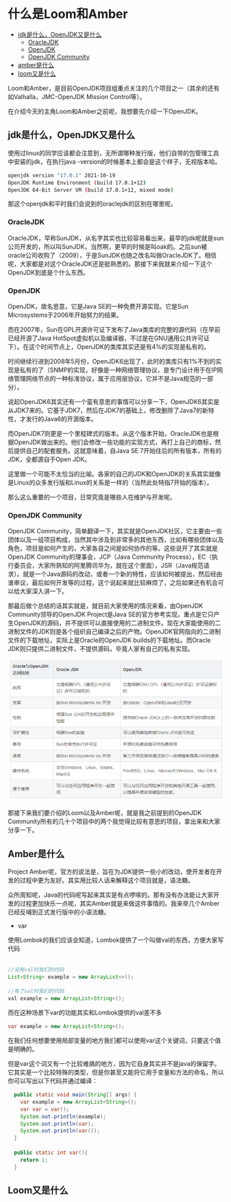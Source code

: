 # 什么是Loom和Amber


<!-- vim-markdown-toc GFM -->

* [jdk是什么，OpenJDK又是什么](#jdk是什么openjdk又是什么)
  * [OracleJDK](#oraclejdk)
  * [OpenJDK](#openjdk)
  * [OpenJDK Community](#openjdk-community)
* [amber是什么](#amber是什么)
* [loom又是什么](#loom又是什么)

<!-- vim-markdown-toc -->

Loom和Amber，是目前OpenJDK项目组重点关注的几个项目之一（其余的还有如Valhalla，JMC-OpenJDK Mission Control等）。

在介绍今天的主角Loom和Amber之前呢，我想要先介绍一下OpenJDK。

## jdk是什么，OpenJDK又是什么

使用过linux的同学应该都会注意到，无所谓哪种发行版，他们自带的包管理工具中安装的jdk，在执行java -version的时候基本上都会是这个样子，无视版本哈。

```bash
openjdk version "17.0.1" 2021-10-19
OpenJDK Runtime Environment (build 17.0.1+12)
OpenJDK 64-Bit Server VM (build 17.0.1+12, mixed mode)
```

那这个openjdk和平时我们会说到的oraclejdk的区别在哪里呢。

### OracleJDK

OracleJDK，早称SunJDK，从名字其实也比较容易看出来，最早的jdk呢就是sun公司开发的，所以叫SunJDK，当然啊，更早的时候是叫oak的。之后sun被oracle公司收购了（2009），于是SunJDK也随之改名叫做OracleJDK了。相信呢，大家都是对这个OracleJDK还是挺熟悉的。那接下来我就来介绍一下这个OpenJDK到底是个什么东西。

### OpenJDK

OpenJDK，故名思意，它是Java SE的一种免费开源实现。它是Sun Microsystems于2006年开始努力的结果。

而在2007年，Sun在GPL开源许可证下发布了Java类库的完整的源代码（在早前已经开源了Java HotSpot虚拟机以及编译器，不过是在GNU通用公共许可证下）。在这个时间节点上，OpenJDK的类库其实还是有4%的实现是私有的。

时间继续行进到2008年5月份，OpenJDK6出现了，此时的类库只有1%不到的实现是私有的了（SNMP的实现，好像是一种网络管理协议，是专门设计用于在IP网络管理网络节点的一种标准协议，属于应用层协议，它并不是Java规范的一部分）。

说起OpenJDK6其实还有一个蛮有意思的事情可以分享一下，OpenJDK6其实是从JDK7来的。它基于JDK7，然后在JDK7的基础上，修改删除了Java7的新特性，才发行的Java6的开源版本。

而OpenJDK7则更是一个里程碑式的版本。从这个版本开始，OracleJDK也是根据OpenJDK做出来的。他们会修改一些功能的实现方式，再打上自己的商标，然后提供自己的配套服务。这就意味着，自Java SE 7开始往后的所有版本，所有的JDK，全都源自于Open JDK。

这里做一个可能不太恰当的比喻。各家的自己的JDK和OpenJDK的关系其实就像是Linux的众多发行版和Linux的关系是一样的（当然此处特指7开始的版本）。

那么这么重要的一个项目，日常究竟是哪些人在维护与开发呢。

### OpenJDK Community

OpenJDK Community，简单翻译一下，其实就是OpenJDK社区，它主要由一些团体以及一组项目构成，当然其中涉及到非常多的其他东西，比如有哪些团体以及角色，项目是如何产生的，大家各自之间是如何协作的等。这些说开了其实就是OpenJDK Community的理事会，JCP（Java Community Process），EC（执行委员会，大家所熟知的阿里腾讯华为，就在这个里面），JSR（Java规范请求）。就是一个Java源码的改动，或者一个新的特性，应该如何被提出，然后经由谁审议，最后如何开发等的过程，这个说起来就比较麻烦了，之后如果还有机会可以给大家深入讲一下。

那最后做个总结的话其实就是，就目前大家使用的情况来看，由OpenJDK Community领导的OpenJDK Project是Java SE的官方参考实现。重点是它只产生OpenJDK的源码，并不提供可以直接使用的二进制文件。现在大家能使用的二进制文件的JDK则是各个组织自己编译之后的产物。OpenJDK官网指向的二进制文件的下载地址，实际上是Oracle的OpenJDK builds的下载地址。而Oracle JDK则只提供二进制文件，不提供源码，毕竟人家有自己的私有实现。

![Coffee bean](img/difference.jpg)

那接下来我们要介绍的Loom以及Amber呢，就是我之前提到的OpenJDK Community所有的几十个项目中的两个我觉得比较有意思的项目，拿出来和大家分享一下。

## Amber是什么

Project Amber呢，官方的说法是，旨在为JDK提供一些小的改动，使开发者在开发的过程中更为友好。其实用比较人话来解释这个项目就是，语法糖。

众所周知呢，Java的代码呢写起来其实是有点啰嗦的。那有没有办法能让大家开发的过程更加快乐一点呢，其实Amber就是来做这件事情的。我来举几个Amber已经反哺到正式发行版中的小语法糖。

+ var

使用Lombok的我们应该会知道，Lombok提供了一个叫做val的东西，方便大家写代码

``` java

//没有val时我们的代码
List<String> example = new ArrayList<>();

//有了val时我们的代码
val example = new ArrayList<String>();

```
而在这种场景下var的功能其实和Lombok提供的val差不多

```java
var example = new ArrayList<String>();
```

在我们任何想要使用局部变量的地方我们都可以使用var这个关键词，只要这个值是明确的。

但是var这个词又有一个比较难搞的地方，因为它自身其实并不是java的保留字。它其实是一个比较特殊的类型，但是你甚至又能将它用于变量和方法的命名，所以你可以写出以下代码并通过编译：

``` java
  public static void main(String[] args) {
    var example = new ArrayList<String>();
    var var = var();
    System.out.println(example);
    System.out.println(var);
    System.out.println(var());
  }

  public static int var(){
    return 1;
  }

```

## Loom又是什么
